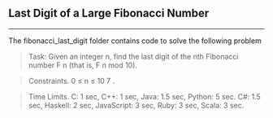 ## Last Digit of a Large Fibonacci Number
------

The fibonacci_last_digit folder contains code to solve the following problem

>Task: Given an integer n, find the last digit of the nth Fibonacci number F n (that is, F n mod 10).

>Constraints. 0 ≤ n ≤ 10 7 .

>Time Limits. C: 1 sec, C++: 1 sec, Java: 1.5 sec, Python: 5 sec. C#: 1.5 sec, Haskell: 2 sec, JavaScript:
 3 sec, Ruby: 3 sec, Scala: 3 sec.
